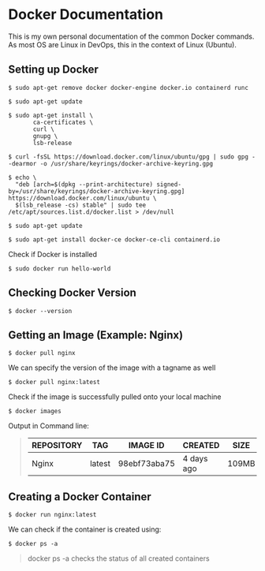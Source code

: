 # Docker Documentation
This is my own personal documentation of the common Docker commands. <br>As most OS are Linux in DevOps, this in the context of Linux (Ubuntu).


## Setting up Docker
```
$ sudo apt-get remove docker docker-engine docker.io containerd runc
```
```
$ sudo apt-get update
```
```
$ sudo apt-get install \
       ca-certificates \
       curl \
       gnupg \
       lsb-release
```
```
$ curl -fsSL https://download.docker.com/linux/ubuntu/gpg | sudo gpg --dearmor -o /usr/share/keyrings/docker-archive-keyring.gpg
```
```
$ echo \
  "deb [arch=$(dpkg --print-architecture) signed-by=/usr/share/keyrings/docker-archive-keyring.gpg] https://download.docker.com/linux/ubuntu \
  $(lsb_release -cs) stable" | sudo tee /etc/apt/sources.list.d/docker.list > /dev/null
```
```
$ sudo apt-get update
```
```
$ sudo apt-get install docker-ce docker-ce-cli containerd.io
```

Check if Docker is installed
```
$ sudo docker run hello-world
```


## Checking Docker Version
```
$ docker --version
```


## Getting an Image (Example: Nginx)
```
$ docker pull nginx
```
We can specify the version of the image with a tagname as well
```
$ docker pull nginx:latest
```
Check if the image is successfully pulled onto your local machine
```
$ docker images
```
Output in Command line:
> | REPOSITORY  | TAG         | IMAGE ID    | CREATED     | SIZE        |
> | ----------- | ----------- | ----------- | ----------- | ----------- |
> | Nginx       | latest      | 98ebf73aba75| 4 days ago  | 109MB       |


## Creating a Docker Container
```
$ docker run nginx:latest
```
We can check if the container is created using:
```
$ docker ps -a
```
> docker ps -a checks the status of all created containers
